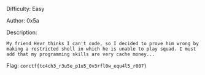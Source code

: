Difficulty: Easy

Author: 0x5a

Description:
```
My friend Hevr thinks I can't code, so I decided to prove him wrong by making a restricted shell in which he is unable to play squad. I must add that my programming skills are very cache money...
```

Flag: `corctf{tc4ch3_r3u5e_p1u5_0v3rfl0w_equ4l5_r007}`
